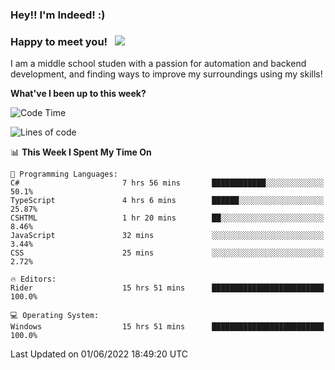 ### Hey!! I'm Indeed! :) 

### Happy to meet you! &nbsp; ![](https://visitor-badge.glitch.me/badge?page_id=Indeedornot.Indeedornot)

I am a middle school studen with a passion for automation and backend development, and finding ways to improve my surroundings using my skills!

**What've I been up to this week?** 

<!--START_SECTION:waka-->
![Code Time](http://img.shields.io/badge/Code%20Time-0%20secs-blue)

![Lines of code](https://img.shields.io/badge/From%20Hello%20World%20I%27ve%20Written-722%20Thousand%20lines%20of%20code-blue)

📊 **This Week I Spent My Time On** 

```text
💬 Programming Languages: 
C#                       7 hrs 56 mins       ████████████░░░░░░░░░░░░░   50.1% 
TypeScript               4 hrs 6 mins        ██████░░░░░░░░░░░░░░░░░░░   25.87% 
CSHTML                   1 hr 20 mins        ██░░░░░░░░░░░░░░░░░░░░░░░   8.46% 
JavaScript               32 mins             ░░░░░░░░░░░░░░░░░░░░░░░░░   3.44% 
CSS                      25 mins             ░░░░░░░░░░░░░░░░░░░░░░░░░   2.72%

🔥 Editors: 
Rider                    15 hrs 51 mins      █████████████████████████   100.0%

💻 Operating System: 
Windows                  15 hrs 51 mins      █████████████████████████   100.0%

```


 Last Updated on 01/06/2022 18:49:20 UTC
<!--END_SECTION:waka-->
